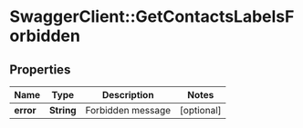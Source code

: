 # SwaggerClient::GetContactsLabelsForbidden

## Properties
Name | Type | Description | Notes
------------ | ------------- | ------------- | -------------
**error** | **String** | Forbidden message | [optional] 


